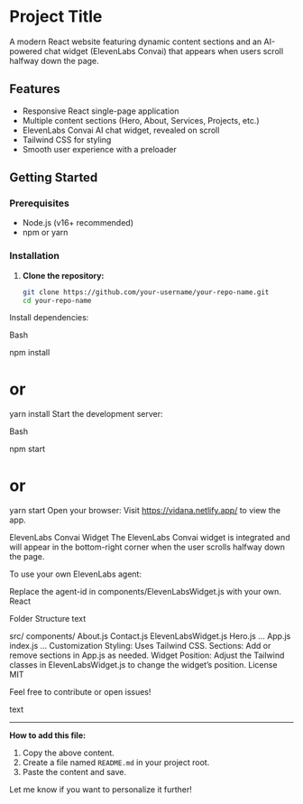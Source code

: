 # Project Title

A modern React website featuring dynamic content sections and an AI-powered chat widget (ElevenLabs Convai) that appears when users scroll halfway down the page.

## Features

- Responsive React single-page application
- Multiple content sections (Hero, About, Services, Projects, etc.)
- ElevenLabs Convai AI chat widget, revealed on scroll
- Tailwind CSS for styling
- Smooth user experience with a preloader

## Getting Started

### Prerequisites

- Node.js (v16+ recommended)
- npm or yarn

### Installation

1. **Clone the repository:**
   ```bash
   git clone https://github.com/your-username/your-repo-name.git
   cd your-repo-name
Install dependencies:

Bash

npm install
# or
yarn install
Start the development server:

Bash

npm start
# or
yarn start
Open your browser:
Visit https://vidana.netlify.app/ to view the app.

ElevenLabs Convai Widget
The ElevenLabs Convai widget is integrated and will appear in the bottom-right corner when the user scrolls halfway down the page.

To use your own ElevenLabs agent:

Replace the agent-id in components/ElevenLabsWidget.js with your own.
React


Folder Structure
text

src/
  components/
    About.js
    Contact.js
    ElevenLabsWidget.js
    Hero.js
    ...
  App.js
  index.js
  ...
Customization
Styling: Uses Tailwind CSS.
Sections: Add or remove sections in App.js as needed.
Widget Position: Adjust the Tailwind classes in ElevenLabsWidget.js to change the widget’s position.
License
MIT

Feel free to contribute or open issues!

text


---

**How to add this file:**

1. Copy the above content.
2. Create a file named `README.md` in your project root.
3. Paste the content and save.

Let me know if you want to personalize it further!
